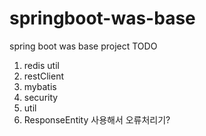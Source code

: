 # springboot-was-base
spring boot was base project
TODO
1. redis util
2. restClient
3. mybatis
4. security
5. util
6. ResponseEntity 사용해서 오류처리기?
